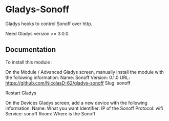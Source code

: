 # Gladys-Sonoff

Gladys hooks to control Sonoff over http.

Need Gladys version >= 3.0.0.

## Documentation

To install this module : 

On the Module / Advanced Gladys screen, manually install the module with the following information:
Name: Sonoff
Version: 0.1.0
URL: https://github.com/NicolasD-62/gladys-sonoff
Slug: sonoff

Restart Gladys

On the Devices Gladys screen, add a new device with the following information:
Name: What you want
Identifier: IP of the Sonoff
Protocol: wifi
Service: sonoff
Room: Where is the Sonoff
